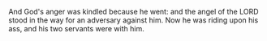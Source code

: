 And God's anger was kindled because he went: and the angel of the LORD stood in the way for an adversary against him. Now he was riding upon his ass, and his two servants were with him.
